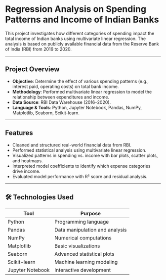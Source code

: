 #  Regression Analysis on Spending Patterns and Income of Indian Banks

This project investigates how different categories of spending impact the total income of Indian banks using multivariate linear regression. The analysis is based on publicly available financial data from the Reserve Bank of India (RBI) from 2016 to 2020.

---

##  Project Overview

- **Objective**: Determine the effect of various spending patterns (e.g., interest paid, operating costs) on total bank income.
- **Methodology**: Performed multivariate linear regression to model the relationship between expenditures and income.
- **Data Source**: RBI Data Warehouse (2016–2020).
- **Language & Tools**: Python, Jupyter Notebook, Pandas, NumPy, Matplotlib, Seaborn, Scikit-learn.

---

##  Features

- Cleaned and structured real-world financial data from RBI.
- Performed statistical analysis using multivariate linear regression.
- Visualized patterns in spending vs. income with bar plots, scatter plots, and heatmaps.
- Interpreted model coefficients to identify which expense categories drive income.
- Evaluated model performance with R² score and residual analysis.

---

## 🛠 Technologies Used

| Tool            | Purpose                          |
|-----------------|----------------------------------|
| Python          | Programming language             |
| Pandas          | Data manipulation and analysis   |
| NumPy           | Numerical computations           |
| Matplotlib      | Basic visualizations             |
| Seaborn         | Advanced statistical plots       |
| Scikit-learn    | Machine learning modeling        |
| Jupyter Notebook| Interactive development          |


